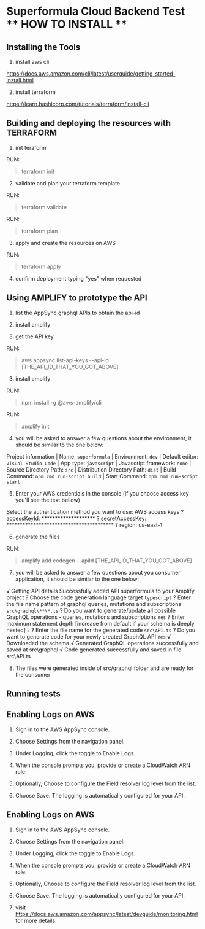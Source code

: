 # Superformula Cloud Backend Test ** HOW TO INSTALL **


## Installing the Tools

1. install aws cli

https://docs.aws.amazon.com/cli/latest/userguide/getting-started-install.html

2. install terraform

https://learn.hashicorp.com/tutorials/terraform/install-cli


## Building and deploying the resources with TERRAFORM

1. init teraform

RUN:
> terraform init

2. validate and plan your terraform template

RUN:
> terraform validate

RUN:
> terraform plan

3. apply and create the resources on AWS

RUN:
> terraform apply

4. confirm deployment typing "yes" when requested


## Using AMPLIFY to prototype the API
1. list the AppSync graphql APIs to obtain the api-id

1. install amplify

2. get the API key

RUN:
> aws appsync list-api-keys --api-id [THE_API_ID_THAT_YOU_GOT_ABOVE]

3. install amplify

RUN:
> npm install -g @aws-amplify/cli

RUN:
> amplify init

4. you will be asked to answer a few questions about the environment, it should be similar to the one below:

Project information
| Name: `superformula`
| Environment: `dev`
| Default editor: `Visual Studio Code`
| App type: `javascript`
| Javascript framework: `none`
| Source Directory Path: `src`
| Distribution Directory Path: `dist`
| Build Command: `npm.cmd run-script build`
| Start Command: `npm.cmd run-script start`

5. Enter your AWS credentials in the console (if you choose access key you'll see the text bellow)

Select the authentication method you want to use: AWS access keys
? accessKeyId:  ********************
? secretAccessKey:  ****************************************
? region:  us-east-1

6. generate the files

RUN:
> amplify add codegen --apiId [THE_API_ID_THAT_YOU_GOT_ABOVE]

7. you will be asked to answer a few questions about you consumer application, it should be similar to the one below:

√ Getting API details
Successfully added API superformula to your Amplify project
? Choose the code generation language target `typescript`
? Enter the file name pattern of graphql queries, mutations and subscriptions `src\graphql\**\*.ts`
? Do you want to generate/update all possible GraphQL operations - queries, mutations and subscriptions `Yes`
? Enter maximum statement depth [increase from default if your schema is deeply nested] `2`
? Enter the file name for the generated code `src\API.ts`
? Do you want to generate code for your newly created GraphQL API `Yes`
√ Downloaded the schema
√ Generated GraphQL operations successfully and saved at src\graphql
√ Code generated successfully and saved in file src\API.ts

8. The files were generated inside of src/graphql folder and are ready for the consumer



## Running tests

## Enabling Logs on AWS

1. Sign in to the AWS AppSync console.

2. Choose Settings from the navigation panel.

3. Under Logging, click the toggle to Enable Logs.

4. When the console prompts you, provide or create a CloudWatch ARN role.

5. Optionally, Choose to configure the Field resolver log level from the list.

6. Choose Save. The logging is automatically configured for your API.


## Enabling Logs on AWS

1. Sign in to the AWS AppSync console.

2. Choose Settings from the navigation panel.

3. Under Logging, click the toggle to Enable Logs.

4. When the console prompts you, provide or create a CloudWatch ARN role.

5. Optionally, Choose to configure the Field resolver log level from the list.

6. Choose Save. The logging is automatically configured for your API.

7. visit https://docs.aws.amazon.com/appsync/latest/devguide/monitoring.html for more details.


